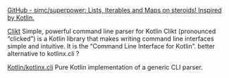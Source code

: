 
[GitHub - simc/superpower: Lists, Iterables and Maps on steroids! Inspired by Kotlin.](https://github.com/simc/superpower)

[Clikt](https://ajalt.github.io/clikt/)
Simple, powerful command line parser for Kotlin
Clikt (pronounced “clicked”) is a Kotlin library that makes writing command line interfaces simple and intuitive. It is the “Command Line Interface for Kotlin”.
better alternative to kotlinx.cli ?

[Kotlin/kotlinx.cli](https://github.com/Kotlin/kotlinx.cli)
Pure Kotlin implementation of a generic CLI parser.
